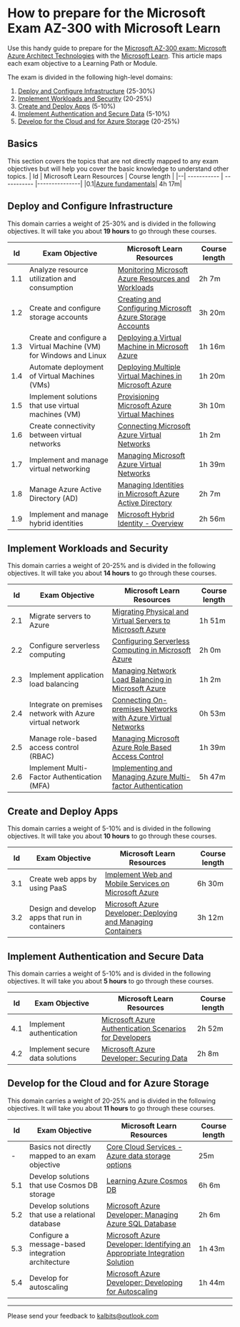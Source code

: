 # How to prepare for the Microsoft Exam AZ-300 with Microsoft Learn

Use this handy guide to prepare for the [Microsoft AZ-300 exam: Microsoft Azure Architect Technologies](https://www.microsoft.com/en-us/learning/exam-az-300.aspx) with the [Microsoft Learn](https://docs.microsoft.com/en-us/learn/). This article maps each exam objective to a Learning Path or Module. 

The exam is divided in the following high-level domains:
1. [Deploy and Configure Infrastructure](#deploy-and-configure-infrastructure) (25-30%) 
2. [Implement Workloads and Security](#implement-workloads-and-security) (20-25%)
3. [Create and Deploy Apps](#create-and-deploy-apps) (5-10%) 
4. [Implement Authentication and Secure Data](#implement-authentication-and-secure-data) (5-10%) 
5. [Develop for the Cloud and for Azure Storage](#develop-for-the-cloud-and-for-azure-storage) (20-25%) 

## Basics
This section covers the topics that are not directly mapped to any exam objectives but will help you cover the basic knowledge to understand other topics.
| Id | Microsoft Learn Resources | Course length |
|--| ----------- | ----------- |---------------|
|0.1|[Azure fundamentals](https://docs.microsoft.com/en-us/learn/paths/azure-fundamentals/)| 4h 17m|

## Deploy and Configure Infrastructure
This domain carries a weight of 25-30% and is divided in the following objectives. It will take you about **19 hours** to go through these courses. 

| Id | Exam Objective| Microsoft Learn Resources | Course length |
|--| ----------- | ----------- |---------------|
|1.1 |Analyze resource utilization and consumption| [Monitoring Microsoft Azure Resources and Workloads]()| 2h 7m|
|1.2|Create and configure storage accounts| [Creating and Configuring Microsoft Azure Storage Accounts]()| 3h 20m|
|1.3|Create and configure a Virtual Machine (VM) for Windows and Linux|[Deploying a Virtual Machine in Microsoft Azure]()|1h 16m|
|1.4|Automate deployment of Virtual Machines (VMs)|[Deploying Multiple Virtual Machines in Microsoft Azure]()|1h 20m|
|1.5|Implement solutions that use virtual machines (VM)|[Provisioning Microsoft Azure Virtual Machines]()|3h 10m|
|1.6|Create connectivity between virtual networks|[Connecting Microsoft Azure Virtual Networks]()|1h 2m|
|1.7|Implement and manage virtual networking|[Managing Microsoft Azure Virtual Networks]()|1h 39m|
|1.8|Manage Azure Active Directory (AD)|[Managing Identities in Microsoft Azure Active Directory]()|2h 7m|
|1.9|Implement and manage hybrid identities|[Microsoft Hybrid Identity - Overview]()|2h 56m|


## Implement Workloads and Security
This domain carries a weight of 20-25% and is divided in the following objectives. It will take you about **14 hours** to go through these courses. 

| Id | Exam Objective| Microsoft Learn Resources | Course length |
|--| ----------- | ----------- |---------------|
|2.1|Migrate servers to Azure|[Migrating Physical and Virtual Servers to Microsoft Azure]()|1h 51m|
|2.2|Configure serverless computing|[Configuring Serverless Computing in Microsoft Azure]()|2h 0m|
|2.3|Implement application load balancing|[Managing Network Load Balancing in Microsoft Azure]()|1h 2m|
|2.4|Integrate on premises network with Azure virtual network|[Connecting On-premises Networks with Azure Virtual Networks]()|0h 53m|
|2.5|Manage role-based access control (RBAC)|[Managing Microsoft Azure Role Based Access Control]()|1h 39m|
|2.6|Implement Multi-Factor Authentication (MFA)|[Implementing and Managing Azure Multi-factor Authentication]()|5h 47m| 


## Create and Deploy Apps 
This domain carries a weight of 5-10% and is divided in the following objectives. It will take you about **10 hours** to go through these courses. 

|Id |Exam Objective| Microsoft Learn Resources | Course length |
|--| ----------- | ----------- |---------------|
|3.1|Create web apps by using PaaS|[Implement Web and Mobile Services on Microsoft Azure]() |6h 30m|
|3.2|Design and develop apps that run in containers|[Microsoft Azure Developer: Deploying and Managing Containers]() |3h 12m|

## Implement Authentication and Secure Data
This domain carries a weight of 5-10% and is divided in the following objectives. It will take you about **5 hours** to go through these courses. 

|Id |Exam Objective| Microsoft Learn Resources | Course length |
|--| ----------- | ----------- |---------------|
|4.1|Implement authentication|[Microsoft Azure Authentication Scenarios for Developers]()|2h 52m| 
|4.2|Implement secure data solutions|[Microsoft Azure Developer: Securing Data]()|2h 8m| 


## Develop for the Cloud and for Azure Storage 
This domain carries a weight of 20-25% and is divided in the following objectives. It will take you about **11 hours** to go through these courses. 

|Id |Exam Objective| Microsoft Learn Resources | Course length |
|--| ----------- | ----------- |---------------|
|-|Basics not directly mapped to an exam objective|[Core Cloud Services - Azure data storage options](https://docs.microsoft.com/en-us/learn/modules/intro-to-data-in-azure)|25m|
|5.1|Develop solutions that use Cosmos DB storage|[Learning Azure Cosmos DB]()|6h 6m|
|5.2|Develop solutions that use a relational database|[Microsoft Azure Developer: Managing Azure SQL Database]()|2h 6m|
|5.3|Configure a message-based integration architecture|[Microsoft Azure Developer: Identifying an Appropriate Integration Solution]()|1h 43m|
|5.4|Develop for autoscaling|[Microsoft Azure Developer: Developing for Autoscaling]()|1h 44m|

***
Please send your feedback to kalbits@outlook.com

